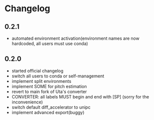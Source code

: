 # Changelog

## 0.2.1
- automated environment activation(environment names are now hardcoded, all users must use conda)
## 0.2.0
- started official changelog
- switch all users to conda or self-management
- implement split environments
- implement SOME for pitch estimation
- revert to main fork of Uta's converter
- CONVERTER: all labels MUST begin and end with [SP] (sorry for the inconvenience)
- switch default diff_accelerator to unipc
- implement advanced export(buggy)
